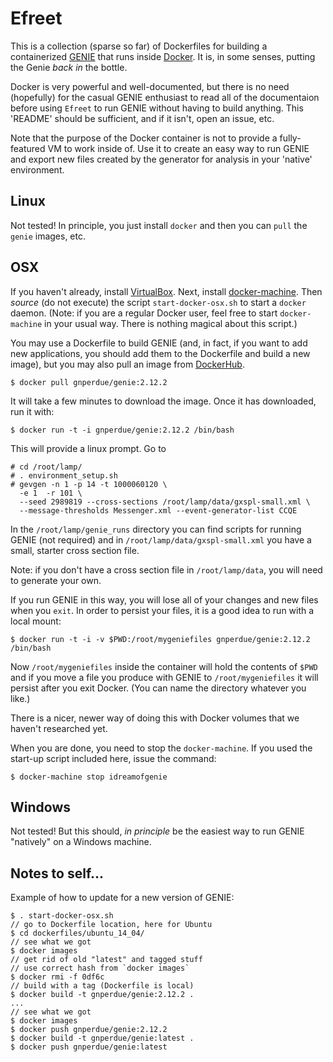 # Efreet

This is a collection (sparse so far) of Dockerfiles for building a containerized
[GENIE](http://genie.hepforge.org) that runs inside
[Docker](https://www.docker.com). It is, in some senses, putting the Genie
_back in_ the bottle.

Docker is very powerful and well-documented, but there is no need (hopefully) for
the casual GENIE enthusiast to read all of the documentaion before using `Efreet`
to run GENIE without having to build anything. This 'README' should be sufficient,
and if it isn't, open an issue, etc.

Note that the purpose of the Docker container is not to provide a fully-featured
VM to work inside of. Use it to create an easy way to run GENIE and export
new files created by the generator for analysis in your 'native' environment.

## Linux

Not tested! In principle, you just install `docker` and then you can `pull` the
`genie` images, etc. 

## OSX

If you haven't already, install [VirtualBox](https://www.virtualbox.org). Next, 
install [docker-machine](https://docs.docker.com/machine/). Then _source_
(do not execute) the script `start-docker-osx.sh` to start a `docker`
daemon. (Note: if you are a regular Docker user, feel free to start
`docker-machine` in your usual way. There is nothing magical about this script.)

You may use a Dockerfile to build GENIE (and, in fact, if you want to add new
applications, you should add them to the Dockerfile and build a new image), but
you may also pull an image from
[DockerHub](https://hub.docker.com/r/gnperdue/genie/).

    $ docker pull gnperdue/genie:2.12.2

It will take a few minutes to download the image. Once it has downloaded, run
it with:

    $ docker run -t -i gnperdue/genie:2.12.2 /bin/bash

This will provide a linux prompt. Go to 

    # cd /root/lamp/
    # . environment_setup.sh
    # gevgen -n 1 -p 14 -t 1000060120 \
      -e 1  -r 101 \
      --seed 2989819 --cross-sections /root/lamp/data/gxspl-small.xml \
      --message-thresholds Messenger.xml --event-generator-list CCQE

In the `/root/lamp/genie_runs` directory you can find scripts for running GENIE
(not required) and in `/root/lamp/data/gxspl-small.xml` you have a small, starter
cross section file.

Note: if you don't have a cross section file in `/root/lamp/data`, you will
need to generate your own.

If you run GENIE in this way, you will lose all of your changes and new files
when you `exit`. In order to persist your files, it is a good idea to run with
a local mount:

    $ docker run -t -i -v $PWD:/root/mygeniefiles gnperdue/genie:2.12.2 /bin/bash

Now `/root/mygeniefiles` inside the container will hold the contents of `$PWD` and
if you move a file you produce with GENIE to `/root/mygeniefiles` it will persist
after you exit Docker. (You can name the directory whatever you like.)

There is a nicer, newer way of doing this with Docker volumes that we haven't
researched yet.

When you are done, you need to stop the `docker-machine`. If you used the start-up
script included here, issue the command:

    $ docker-machine stop idreamofgenie

## Windows

Not tested! But this should, _in principle_ be the easiest way to run GENIE
"natively" on a Windows machine.

## Notes to self...

Example of how to update for a new version of GENIE:

    $ . start-docker-osx.sh
    // go to Dockerfile location, here for Ubuntu
    $ cd dockerfiles/ubuntu_14_04/
    // see what we got
    $ docker images
    // get rid of old "latest" and tagged stuff
    // use correct hash from `docker images`
    $ docker rmi -f 0df6c
    // build with a tag (Dockerfile is local)
    $ docker build -t gnperdue/genie:2.12.2 .
    ...
    // see what we got
    $ docker images
    $ docker push gnperdue/genie:2.12.2
    $ docker build -t gnperdue/genie:latest .
    $ docker push gnperdue/genie:latest

